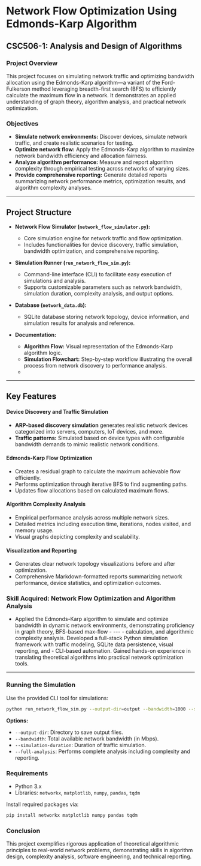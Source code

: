 # Network Flow Optimization Using Edmonds-Karp Algorithm

## CSC506-1: Analysis and Design of Algorithms

### Project Overview
This project focuses on simulating network traffic and optimizing bandwidth allocation using the Edmonds-Karp algorithm—a variant of the Ford-Fulkerson method leveraging breadth-first search (BFS) to efficiently calculate the maximum flow in a network. It demonstrates an applied understanding of graph theory, algorithm analysis, and practical network optimization.

### Objectives
- **Simulate network environments:** Discover devices, simulate network traffic, and create realistic scenarios for testing.
- **Optimize network flow:** Apply the Edmonds-Karp algorithm to maximize network bandwidth efficiency and allocation fairness.
- **Analyze algorithm performance:** Measure and report algorithm complexity through empirical testing across networks of varying sizes.
- **Provide comprehensive reporting:** Generate detailed reports summarizing network performance metrics, optimization results, and algorithm complexity analyses.
  
---

## Project Structure

- **Network Flow Simulator (`network_flow_simulator.py`):**
  - Core simulation engine for network traffic and flow optimization.
  - Includes functionalities for device discovery, traffic simulation, bandwidth optimization, and comprehensive reporting.

- **Simulation Runner (`run_network_flow_sim.py`):**
  - Command-line interface (CLI) to facilitate easy execution of simulations and analysis.
  - Supports customizable parameters such as network bandwidth, simulation duration, complexity analysis, and output options.

- **Database (`network_data.db`):**
  - SQLite database storing network topology, device information, and simulation results for analysis and reference.

- **Documentation:**
  - **Algorithm Flow:** Visual representation of the Edmonds-Karp algorithm logic.
  - **Simulation Flowchart:** Step-by-step workflow illustrating the overall process from network discovery to performance analysis.
  - 
---

## Key Features

#### Device Discovery and Traffic Simulation
- **ARP-based discovery simulation** generates realistic network devices categorized into servers, computers, IoT devices, and more.
- **Traffic patterns:** Simulated based on device types with configurable bandwidth demands to mimic realistic network conditions.

#### Edmonds-Karp Flow Optimization
- Creates a residual graph to calculate the maximum achievable flow efficiently.
- Performs optimization through iterative BFS to find augmenting paths.
- Updates flow allocations based on calculated maximum flows.

#### Algorithm Complexity Analysis
- Empirical performance analysis across multiple network sizes.
- Detailed metrics including execution time, iterations, nodes visited, and memory usage.
- Visual graphs depicting complexity and scalability.

#### Visualization and Reporting
- Generates clear network topology visualizations before and after optimization.
- Comprehensive Markdown-formatted reports summarizing network performance, device statistics, and optimization outcomes.

### Skill Acquired: Network Flow Optimization and Algorithm Analysis
- Applied the Edmonds-Karp algorithm to simulate and optimize bandwidth in dynamic network environments, demonstrating proficiency in graph theory, BFS-based max-flow - --- - calculation, and algorithmic complexity analysis. Developed a full-stack Python simulation framework with traffic modeling, SQLite data persistence, visual reporting, and - CLI-based automation. Gained hands-on experience in translating theoretical algorithms into practical network optimization tools.

--- 

### Running the Simulation

Use the provided CLI tool for simulations:

```bash
python run_network_flow_sim.py --output-dir=output --bandwidth=1000 --simulation-duration=60 --simulation-samples=10 --full-analysis
```

**Options:**
- `--output-dir`: Directory to save output files.
- `--bandwidth`: Total available network bandwidth (in Mbps).
- `--simulation-duration`: Duration of traffic simulation.
- `--full-analysis`: Performs complete analysis including complexity and reporting.

### Requirements
- Python 3.x
- Libraries: `networkx`, `matplotlib`, `numpy`, `pandas`, `tqdm`

Install required packages via:
```bash
pip install networkx matplotlib numpy pandas tqdm
```

### Conclusion
This project exemplifies rigorous application of theoretical algorithmic principles to real-world network problems, demonstrating skills in algorithm design, complexity analysis, software engineering, and technical reporting.

